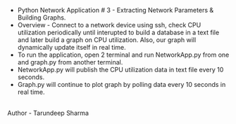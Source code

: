 * Python Network Application # 3 - Extracting Network Parameters & Building Graphs.
* Overview - Connect to a network device using ssh, check CPU utilization periodically until interupted to build a database in a text file and later build a graph on CPU utilization. Also, our graph will dynamically update itself in real time.  
* To run the application, open 2 terminal and run NetworkApp.py from one and graph.py from another terminal.
* NetworkApp.py will publish the CPU utilization data in text file every 10 seconds.
* Graph.py will continue to plot graph by polling data every 10 seconds in real time.

<br>
Author - Tarundeep Sharma
